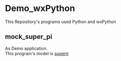 # Demo_wxPython
This Repository's programs used Python and wxPython

## mock_super_pi
As Demo application.  
This program's model is [superπ](ftp://pi.super-computing.org/)
